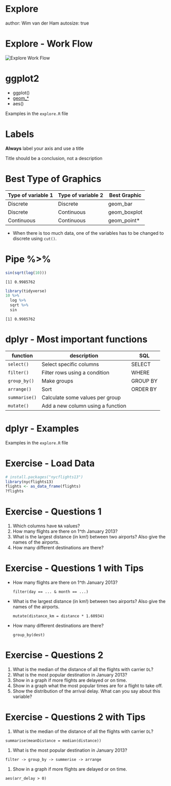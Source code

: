 Explore
========================================================
author: Wim van der Ham
autosize: true

Explore - Work Flow
========================================================

![Explore Work Flow](./explore_workflow.jpg)

ggplot2
========================================================

- ggplot()
- [geom_*](http://ggplot2.tidyverse.org/reference/index.html#section-layer-geoms)
- aes()

Examples in the `explore.R` file

Labels
========================================================

**Always** label your axis and use a title

Title should be a conclusion, not a description

Best Type of Graphics
========================================================

| Type of variable 1 | Type of variable 2 | Best Graphic |
| --- | --- | --- |
| Discrete | Discrete | geom_bar |
| Discrete | Continuous | geom_boxplot |
| Continuous | Continuous | geom_point* |

* When there is too much data, one of the variables has to be changed to discrete using `cut()`.

Pipe %>%
========================================================


```r
sin(sqrt(log(10)))
```

```
[1] 0.9985762
```


```r
library(tidyverse)
10 %>%
  log %>%
  sqrt %>%
  sin
```

```
[1] 0.9985762
```

dplyr - Most important functions
========================================================

| function | description | SQL |
| --- | --- | --- |
| `select()` | Select specific columns | SELECT |
| `filter()` | Filter rows using a condition | WHERE |
| `group_by()` | Make groups | GROUP BY |
| `arrange()` | Sort | ORDER BY |
| `summarise()` | Calculate some values per group | |
| `mutate()` | Add a new column using a function | |

dplyr - Examples
========================================================

Examples in the `explore.R` file

Exercise - Load Data
========================================================


```r
# install.packages("nycflights13")
library(nycflights13)
flights <- as_data_frame(flights)
?flights
```

Exercise - Questions 1
========================================================

1. Which columns have `NA` values?
1. How many flights are there on 1^th January 2013?
1. What is the largest distance (in km!) between two airports? Also give the names of the airports.
1. How many different destinations are there?

Exercise - Questions 1 with Tips
========================================================

- How many flights are there on 1^th January 2013? 
  
  `filter(day == ... & month == ...)`
- What is the largest distance (in km!) between two airports? Also give the names of the airports.

  `mutate(distance_km = distance * 1.60934)`
- How many different destinations are there?

  `group_by(dest)`

Exercise - Questions 2
========================================================

1. What is the median of the distance of all the flights with carrier `DL`?
1. What is the most popular destination in January 2013?
1. Show in a graph if more flights are delayed or on time.
1. Show in a graph what the most popular times are for a flight to take off.
1. Show the distribution of the arrival delay. What can you say about this variable?

Exercise - Questions 2 with Tips
========================================================

1. What is the median of the distance of all the flights with carrier `DL`?

  `summarise(meanDistance = median(distance))`
1. What is the most popular destination in January 2013?

  `filter -> group_by -> summerise -> arrange`
1. Show in a graph if more flights are delayed or on time.

  `aes(arr_delay > 0)`
